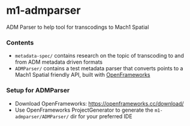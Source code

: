 # m1-admparser
ADM Parser to help tool for transcodings to Mach1 Spatial

### Contents
- `metadata-spec/` contains research on the topic of transcoding to and from ADM metadata driven formats
- `ADMParser/` contains a test metadata parser that converts points to a Mach1 Spatial friendly API, built with [OpenFrameworks](https://openframeworks.cc/)

### Setup for ADMParser
- Download OpenFrameworks: https://openframeworks.cc/download/
- Use OpenFrameworks ProjectGenerator to generate the `m1-admparser/ADMParser/` dir for your preferred IDE
